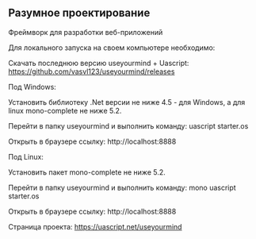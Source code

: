 ## Разумное проектирование

Фреймворк для разработки веб-приложений

Для локального запуска на своем компьютере необходимо:

Скачать последнюю версию useyourmind + Uascript: https://github.com/vasvl123/useyourmind/releases

Под Windows:

Установить библиотеку .Net версии не ниже 4.5 - для Windows, а для linux mono-complete не ниже 5.2.

Перейти в папку useyourmind и выполнить команду: uascript starter.os

Открыть в браузере ссылку: http://localhost:8888

Под Linux:

Установить пакет mono-complete не ниже 5.2.

Перейти в папку useyourmind и выполнить команду: mono uascript starter.os

Открыть в браузере ссылку: http://localhost:8888


Страница проекта: https://uascript.net/useyourmind
